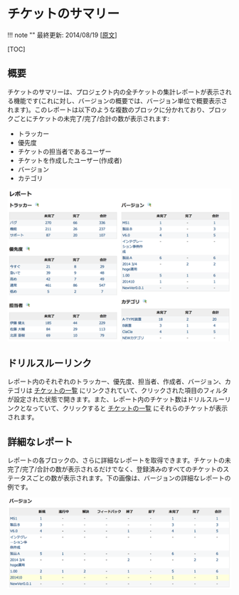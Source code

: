 チケットのサマリー
==================

!!! note ""
    最終更新: 2014/08/19
    [[原文](http://www.redmine.org/projects/redmine/wiki/RedmineIssueSummary/3)]

[TOC]

概要
----

チケットのサマリーは、プロジェクト内の全チケットの集計レポートが表示される機能です(これに対し、バージョンの概要では、バージョン単位で概要表示されます)。このレポートは以下のような複数のブロックに分かれており、ブロックごとにチケットの未完了/完了/合計の数が表示されます:

-   トラッカー
-   優先度
-   チケットの担当者であるユーザー
-   チケットを作成したユーザー(作成者)
-   バージョン
-   カテゴリ

![](RedmineIssueSummary/issue_summary.png)

ドリルスルーリンク
------------------

レポート内のそれぞれのトラッカー、優先度、担当者、作成者、バージョン、カテゴリは [チケットの一覧](RedmineIssueList/) にリンクされていて、クリックされた項目のフィルタが設定された状態で開きます。また、レポート内のチケット数はドリルスルーリンクとなっていて、クリックすると [チケットの一覧](RedmineIssueList/) にそれらのチケットが表示されます。

詳細なレポート
--------------

レポートの各ブロックの、さらに詳細なレポートを取得できます。チケットの未完了/完了/合計の数が表示されるだけでなく、登録済みのすべてのチケットのステータスごとの数が表示されます。下の画像は、バージョンの詳細なレポートの例です。

![](RedmineIssueSummary/issue_summary_version-details.png)
